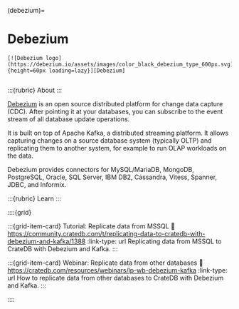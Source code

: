 (debezium)=
# Debezium

```{div} .float-right
[![Debezium logo](https://debezium.io/assets/images/color_black_debezium_type_600px.svg){height=60px loading=lazy}][Debezium]
```
```{div} .clearfix
```

:::{rubric} About
:::

[Debezium] is an open source distributed platform for change data capture (CDC).
After pointing it at your databases, you can subscribe to the event stream of
all database update operations.

It is built on top of Apache Kafka, a distributed streaming platform.
It allows capturing changes on a source database system (typically OLTP) and
replicating them to another system, for example to run OLAP workloads on the data.

Debezium provides connectors for MySQL/MariaDB, MongoDB, PostgreSQL, Oracle,
SQL Server, IBM DB2, Cassandra, Vitess, Spanner, JDBC, and Informix.

:::{rubric} Learn
:::

::::{grid}

:::{grid-item-card} Tutorial: Replicate data from MSSQL
:link: https://community.cratedb.com/t/replicating-data-to-cratedb-with-debezium-and-kafka/1388
:link-type: url
Replicating data from MSSQL to CrateDB with Debezium and Kafka.
:::

:::{grid-item-card} Webinar: Replicate data from other databases
:link: https://cratedb.com/resources/webinars/lp-wb-debezium-kafka
:link-type: url
How to replicate data from other databases to CrateDB with Debezium and Kafka.
:::

::::



[Debezium]: https://debezium.io/
